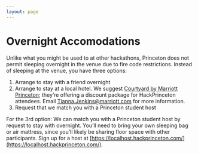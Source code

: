 ```yaml
---
layout: page
---
```


# Overnight Accomodations

Unlike what you might be used to at other hackathons, Princeton does not permit 
sleeping overnight in the venue due to fire code restrictions. Instead of 
sleeping at the venue, you have three options:

1.  Arrange to stay with a friend overnight
2.  Arrange to stay at a local hotel. We suggest 
    [Courtyard by Marriott Princeton](http://www.marriott.com/hotels/travel/ttncy-courtyard-princeton/); 
    they’re offering a discount package for HackPrinceton attendees. Email 
    [Tianna.Jenkins@marriott.com](mailto:Tianna.Jenkins@marriott.com) for more 
    information.
3.  Request that we match you with a Princeton student host

For the 3rd option: We can match you with a Princeton student host by request to 
stay with overnight. You’ll need to bring your own sleeping bag or 
air mattress, since you’ll likely be sharing floor space with other 
participants. Sign up for a host at [https://localhost.hackprinceton.com/](https://localhost.hackprinceton.com/).
